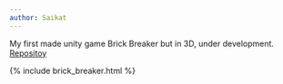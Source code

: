 ```yaml
---
author: Saikat
---
```


My first made unity game Brick Breaker but in 3D, under development. <a class="link" href="https://github.com/razerx100/Brick_Breaker/tree/3D">Repositoy</a>
<!--more-->
{% include brick_breaker.html %}
